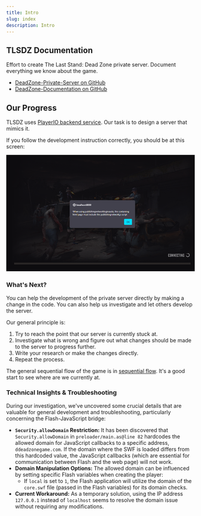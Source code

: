 ```yaml
---
title: Intro
slug: index
description: Intro
---
```


## TLSDZ Documentation

Effort to create The Last Stand: Dead Zone private server. Document everything we know about the game.

- [DeadZone-Private-Server on GitHub](https://github.com/SulivanM/DeadZone-Private-Server)
- [DeadZone-Documentation on GitHub](https://github.com/glennhenry/DeadZone-Documentation)

## Our Progress

TLSDZ uses [PlayerIO backend service](https://playerio.com/). Our task is to design a server that mimics it.

If you follow the development instruction correctly, you should be at this screen:

![Last progress](../../assets/progress.png)

### What's Next?

You can help the development of the private server directly by making a change in the code. You can also help us investigate and let others develop the server.

Our general principle is:

1. Try to reach the point that our server is currently stuck at.
2. Investigate what is wrong and figure out what changes should be made to the server to progress further.
3. Write your research or make the changes directly.
4. Repeat the process.

The general sequential flow of the game is in [sequential flow](/sequential_flow). It's a good start to see where are we currently at.

### Technical Insights & Troubleshooting

During our investigation, we've uncovered some crucial details that are valuable for general development and troubleshooting, particularly concerning the Flash-JavaScript bridge:

- **`Security.allowDomain` Restriction:** It has been discovered that `Security.allowDomain` in `preloader/main.as@line 82` hardcodes the allowed domain for JavaScript callbacks to a specific address, `ddeadzonegame.com`. If the domain where the SWF is loaded differs from this hardcoded value, the JavaScript callbacks (which are essential for communication between Flash and the web page) will not work.
- **Domain Manipulation Options:** The allowed domain can be influenced by setting specific Flash variables when creating the player:
  - If `local` is set to `1`, the Flash application will utilize the domain of the `core.swf` file (passed in the Flash variables) for its domain checks.
- **Current Workaround:** As a temporary solution, using the IP address `127.0.0.1` instead of `localhost` seems to resolve the domain issue without requiring any modifications.
